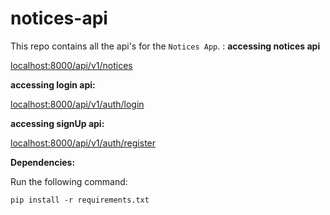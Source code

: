 # notices-api

This repo contains all the api's for the `Notices App`.
:
**accessing notices api**

[localhost:8000/api/v1/notices](https://localhost:8000/api/v1/notices/)

**accessing login api:**

[localhost:8000/api/v1/auth/login](https://localhost:8000/api/v1/auth/login/)

**accessing signUp api:**

[localhost:8000/api/v1/auth/register](https://localhost:8000/api/v1/auth/register/)

**Dependencies:**

Run the following command:

 `pip install -r requirements.txt`

